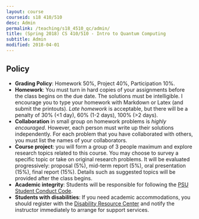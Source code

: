 ```yaml
---
layout: course
courseid: s18 410/510
desc: Admin
permalink: /teaching/s18_4510_qc/admin/
title: (Spring 2018) CS 410/510 - Intro to Quantum Computing
subtitle: Admin
modified: 2018-04-01
---
```


<!-- *  Use this [spreadsheet](https://docs.google.com/a/pdx.edu/spreadsheets/d/1KJ9amYylo2acxsylG8aIvFElpx3DPeAPtSjsnne4c_c/edit?usp=sharing){:target="_blank"} to sign up for  final project presentation. --> 

## Policy

* **Grading Policy**: Homework 50%, Project 40%, Participation 10%.
* **Homework**: You must turn in hard copies of your assignments
     before the class begins on the due date. The solutions must be
     intelligible. I encourage you to type your homework with Markdown
     or Latex (and submit the printouts). _Late homework_ is
     acceptable, but there will be a penalty of 30% (<1 day), 60% (1-2
     days), 100% (>2 days).
* **Collaboration** in small group on homework problems is _highly
     encouraged_. However, each person must write up their solutions
     independently. For each problem that you have collaborated with
     others, you must list the names of your collaborators.
* **Course project**: you will form a group of 3 people maximum and
  explore research topics related to this course. You may choose to
  survey a specific topic or take on original research problems. It
  will be evaluated progressively: proposal (5%), mid-term report
  (5%), oral presentation (15%), final report (15%). Details such as
  suggested topics will be provided after the class begins.
*  **Academic integrity**: Students will be responsible for following the [PSU Student Conduct Code](http://www.pdx.edu/dos/codeofconduct). 
*  **Students with disabilities**: If you need academic accommodations, you should register with
   the
   [Disability Resource Center](https://www.pdx.edu/drc/)
   and notify the instructor immediately to arrange for support
   services.

